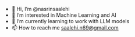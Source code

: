 - 👋 Hi, I’m @nasrinsaalehi
- 👀 I’m interested in Machine Learning and AI
- 🌱 I’m currently learning to work with LLM models
- 📫 How to reach me saalehi.n69@gmail.com

<!---
nasrinsaalehi/nasrinsaalehi is a ✨ special ✨ repository because its `README.md` (this file) appears on your GitHub profile.
You can click the Preview link to take a look at your changes.
--->
